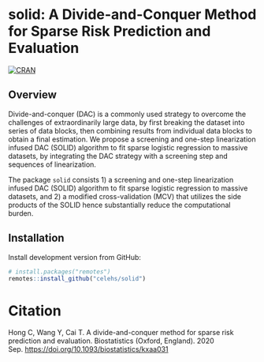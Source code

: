 
# solid: A Divide-and-Conquer Method for Sparse Risk Prediction and Evaluation

[![CRAN](https://www.r-pkg.org/badges/version/solid)](https://CRAN.R-project.org/package=solid)

## Overview

Divide-and-conquer (DAC) is a commonly used strategy to overcome the
challenges of extraordinarily large data, by first breaking the dataset
into series of data blocks, then combining results from individual data
blocks to obtain a final estimation. We propose a screening and one-step
linearization infused DAC (SOLID) algorithm to fit sparse logistic
regression to massive datasets, by integrating the DAC strategy with a
screening step and sequences of linearization.

The package `solid` consists 1) a screening and one-step linearization
infused DAC (SOLID) algorithm to fit sparse logistic regression to
massive datasets, and 2) a modified cross-validation (MCV) that utilizes
the side products of the SOLID hence substantially reduce the
computational burden.

## Installation

Install development version from GitHub:

``` r
# install.packages("remotes")
remotes::install_github("celehs/solid")
```

# Citation

Hong C, Wang Y, Cai T. A divide-and-conquer method for sparse risk
prediction and evaluation. Biostatistics (Oxford, England). 2020
Sep. <https://doi.org/10.1093/biostatistics/kxaa031>
